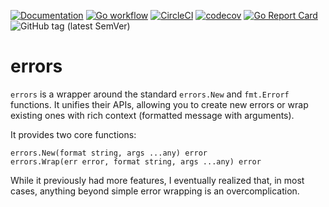 [![Documentation](https://pkg.go.dev/badge/tlog.app/go/errors)](https://pkg.go.dev/tlog.app/go/errors?tab=doc)
[![Go workflow](https://github.com/tlog-dev/errors/actions/workflows/go.yml/badge.svg)](https://github.com/tlog-dev/errors/actions/workflows/go.yml)
[![CircleCI](https://circleci.com/gh/tlog-dev/errors.svg?style=svg)](https://circleci.com/gh/tlog-dev/errors)
[![codecov](https://codecov.io/gh/tlog-dev/errors/branch/master/graph/badge.svg)](https://codecov.io/gh/tlog-dev/errors)
[![Go Report Card](https://goreportcard.com/badge/tlog.app/go/errors)](https://goreportcard.com/report/tlog.app/go/errors)
![GitHub tag (latest SemVer)](https://img.shields.io/github/v/tag/tlog-dev/errors?sort=semver)

# errors

`errors` is a wrapper around the standard `errors.New` and `fmt.Errorf` functions.
It unifies their APIs, allowing you to create new errors or wrap existing ones with rich context (formatted message with arguments).

It provides two core functions:

```
errors.New(format string, args ...any) error
errors.Wrap(err error, format string, args ...any) error
```

While it previously had more features, I eventually realized that,
in most cases, anything beyond simple error wrapping is an overcomplication.
